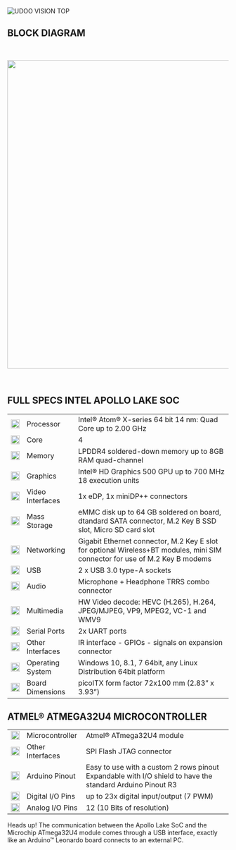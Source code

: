 <img src="../img/udoo_vision_components.png" alt="UDOO VISION TOP" class="img-responsive">
<!-- <img src="../img/udoo_vision_peripherals.png" alt="UDOO VISION PERIPHERALS" class="img-responsive" height=512px> -->

## BLOCK DIAGRAM

<br/>

<a href="../img/udoo_vision_block_diagram.jpg" target="\_blank"><img style="width:700px; " src="../img/udoo_vision_block_diagram.jpg"></a>

<br/>

## FULL SPECS INTEL APOLLO LAKE SOC

|     |     |     |
| --- | --- | --- |
| <img src="../img/icons/processor.png" height="20px" width="20px">    | Processor        | Intel&reg; Atom&reg; X-series 64 bit 14 nm: Quad Core up to 2.00 GHz |
| <img src="../img/icons/cores.png" height="20px" width="20px">        | Core             | 4 |
| <img src="../img/icons/memory.png" height="20px" width="20px">       | Memory           | LPDDR4 soldered-down memory up to 8GB RAM quad-channel |
| <img src="../img/icons/graphics.png" height="20px" width="20px">     | Graphics         | Intel&reg; HD Graphics 500 GPU up to 700 MHz 18 execution units |
| <img src="../img/icons/video-in.png" height="20px" width="20px">     | Video Interfaces | 1x eDP, 1x miniDP++ connectors |
| <img src="../img/icons/mass-storage.png" height="20px" width="20px"> | Mass Storage     | eMMC disk up to 64 GB soldered on board, dtandard SATA connector, M.2 Key B SSD slot, Micro SD card slot |
| <img src="../img/icons/networking.png" height="20px" width="20px">   | Networking       | Gigabit Ethernet connector, M.2 Key E slot for optional Wireless+BT modules, mini SIM connector for use of M.2 Key B modems |
| <img src="../img/icons/usb.png" height="20px" width="20px">          | USB              | 2 x USB 3.0 type-A sockets |
| <img src="../img/icons/audio.png" height="20px" width="20px">        | Audio            | Microphone + Headphone TRRS combo connector |
| <img src="../img/icons/multimedia.png" height="20px" width="20px">   | Multimedia       | HW Video decode: HEVC (H.265), H.264, JPEG/MJPEG, VP9, MPEG2, VC-1 and WMV9 |
| <img src="../img/icons/serial-ports.png" height="20px" width="20px"> | Serial Ports     | 2x UART ports |
| <img src="../img/icons/other.png" height="20px" width="20px">        | Other Interfaces | IR interface - GPIOs - signals on expansion connector |
| <img src="../img/icons/os.png" height="20px" width="20px">           | Operating System | Windows 10, 8.1, 7 64bit, any Linux Distribution 64bit platform |
| <img src="../img/icons/dimensions.png" height="20px" width="20px">   | Board Dimensions | picoITX form factor 72x100 mm (2.83” x 3.93”) |


## ATMEL&reg; ATMEGA32U4 MICROCONTROLLER

|                                                                          |                  |                                                                  |
|--------------------------------------------------------------------------|------------------|------------------------------------------------------------------|
| <img src="../img/icons/processor.png" height="20px" width="20px">        | Microcontroller  | Atmel&reg; ATmega32U4 module                                     |
| <img src="../img/icons/other.png" height="20px" width="20px">            | Other Interfaces | SPI Flash JTAG connector                                         |
| <img src="../img/icons/arduino.png" height="20px" width="20px">          | Arduino Pinout   | Easy to use with a custom 2 rows pinout<br>Expandable with I/O shield to have the standard Arduino Pinout R3 |
| <img src="../img/icons/pins.png" height="20px" width="20px">             | Digital I/O Pins | up to 23x digital input/output (7 PWM)                           |
| <img src="../img/icons/pins.png" height="20px" width="20px">             | Analog I/O Pins  | 12 (10 Bits of resolution)                                       |


<span class="label label-warning">Heads up!</span> The communication between the Apollo Lake SoC and the Microchip ATmega32U4 module comes through a USB interface, exactly like an Arduino&trade; Leonardo board connects to an external PC.  
